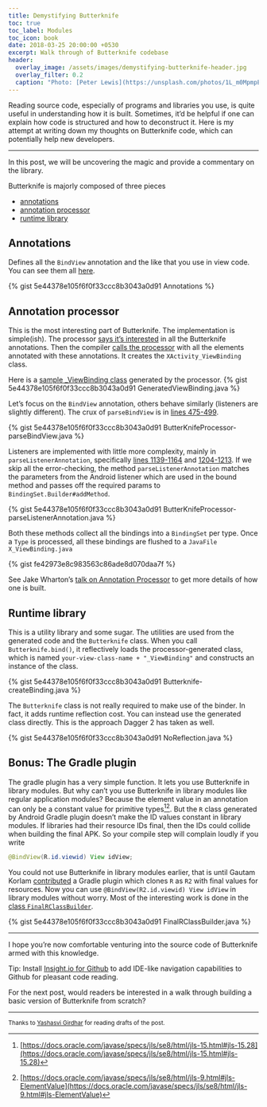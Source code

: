 ```yaml
---
title: Demystifying Butterknife
toc: true
toc_label: Modules
toc_icon: book
date: 2018-03-25 20:00:00 +0530
excerpt: Walk through of Butterknife codebase
header:
  overlay_image: /assets/images/demystifying-butterknife-header.jpg
  overlay_filter: 0.2
  caption: "Photo: [Peter Lewis](https://unsplash.com/photos/1L_m0MpmpEM)"
---
```

Reading source code, especially of programs and libraries you use, is quite useful in understanding how it is built. Sometimes, it’d be helpful if one can explain how code is structured and how to deconstruct it. Here is my attempt at writing down my thoughts on Butterknife code, which can potentially help new developers.

***

In this post, we will be uncovering the magic and provide a commentary on the library.

Butterknife is majorly composed of three pieces
* [annotations](#annotations)
* [annotation processor](#annotation-processor)
* [runtime library](#runtime-library)

## Annotations
Defines all the `BindView` annotation and the like that you use in view code. You can see them all [here](https://github.com/JakeWharton/butterknife/tree/8.8.1/butterknife-annotations/src/main/java/butterknife).

{% gist 5e44378e105f6f0f33ccc8b3043a0d91 Annotations %}

## Annotation processor
This is the most interesting part of Butterknife. The implementation is simple(ish). The processor [says it’s interested](https://github.com/JakeWharton/butterknife/blob/8.8.1/butterknife-compiler/src/main/java/butterknife/compiler/ButterKnifeProcessor.java#L164-L170) in all the Butterknife annotations. Then the compiler [calls the processor](https://github.com/JakeWharton/butterknife/blob/8.8.1/butterknife-compiler/src/main/java/butterknife/compiler/ButterKnifeProcessor.java#L193-L209) with all the elements annotated with these annotations.  It creates the `XActivity_ViewBinding` class.

Here is a [sample _ViewBinding class](https://github.com/ChaitanyaPramod/ButterknifeDemo/blob/master/build/generated/source/apt/release/com/chaitanyapramod/butterknifedemo/MainActivity_ViewBinding.java) generated by the processor.
{% gist 5e44378e105f6f0f33ccc8b3043a0d91 GeneratedViewBinding.java %}

Let’s focus on the `BindView` annotation, others behave similarly (listeners are slightly different). The crux of `parseBindView` is in [lines 475-499](https://github.com/JakeWharton/butterknife/blob/8.8.1/butterknife-compiler/src/main/java/butterknife/compiler/ButterKnifeProcessor.java#L475-L499).

{% gist 5e44378e105f6f0f33ccc8b3043a0d91 ButterKnifeProcessor-parseBindView.java %}

Listeners are implemented with little more complexity, mainly in `parseListenerAnnotation`, specifically [lines 1139-1164](https://github.com/JakeWharton/butterknife/blob/8.8.1/butterknife-compiler/src/main/java/butterknife/compiler/ButterKnifeProcessor.java#L1139-L1164) and [1204-1213](https://github.com/JakeWharton/butterknife/blob/8.8.1/butterknife-compiler/src/main/java/butterknife/compiler/ButterKnifeProcessor.java#L1204-L1213). If we skip all the error-checking, the method `parseListenerAnnotation` matches the parameters from the Android listener which are used in the bound method and passes off the required params to `BindingSet.Builder#addMethod`.

{% gist 5e44378e105f6f0f33ccc8b3043a0d91 ButterKnifeProcessor-parseListenerAnnotation.java %}

Both these methods collect all the bindings into a `BindingSet` per type. Once a `Type` is processed, all these bindings are flushed to a `JavaFile` `X_ViewBinding.java`

{% gist fe42973e8c983563c86ade8d070daa7f %}

See Jake Wharton’s [talk on Annotation Processor](https://speakerdeck.com/jakewharton/annotation-processing-boilerplate-destruction-square-waterloo-2014) to get more details of how one is built.

## Runtime library
This is a utility library and some sugar. The utilities are used from the generated code and the `Butterknife` class. When you call `Butterknife.bind()`, it reflectively loads the processor-generated class, which is named `your-view-class-name + "_ViewBinding"` and constructs an instance of the class.

{% gist 5e44378e105f6f0f33ccc8b3043a0d91 Butterknife-createBinding.java %}

The `Butterknife` class is not really required to make use of the binder. In fact, it adds runtime reflection cost. You can instead use the generated class directly. This is the approach Dagger 2 has taken as well.

{% gist 5e44378e105f6f0f33ccc8b3043a0d91 NoReflection.java %}

## Bonus: The Gradle plugin
The gradle plugin has a very simple function. It lets you use Butterknife in library modules. But why can’t you use Butterknife in library modules like regular application modules? Because the element value in an annotation can only be a constant value for primitive types[^1][^2]. But the `R` class generated by Android Gradle plugin doesn’t make the ID values constant in library modules. If libraries had their resource IDs final, then the IDs could collide when building the final APK. So your compile step will complain loudly if you write
```java
@BindView(R.id.viewid) View idView;
```
You could not use Butterknife in library modules earlier, that is until Gautam Korlam [contributed](https://github.com/JakeWharton/butterknife/pull/613) a Gradle plugin which clones `R` as `R2` with final values for resources. Now you can use `@BindView(R2.id.viewid) View idView` in library modules without worry. Most of the interesting work is done in the [class `FinalRClassBuilder`](https://github.com/JakeWharton/butterknife/blob/8.8.1/butterknife-gradle-plugin/src/main/java/butterknife/plugin/FinalRClassBuilder.java).

{% gist 5e44378e105f6f0f33ccc8b3043a0d91 FinalRClassBuilder.java %}

***

I hope you’re now comfortable venturing into the source code of Butterknife armed with this knowledge.

Tip: Install [Insight.io for Github](https://chrome.google.com/webstore/detail/insightio-for-github/pmhfgjjhhomfplgmbalncpcohgeijonh) to add IDE-like navigation capabilities to Github for pleasant code reading.

For the next post, would readers be interested in a walk through building a basic version of Butterknife from scratch?

***

<small>Thanks to [Yashasvi Girdhar](https://1bucketlist.blogspot.com) for reading drafts of the post.</small>

[^1]: [https://docs.oracle.com/javase/specs/jls/se8/html/jls-15.html#jls-15.28](https://docs.oracle.com/javase/specs/jls/se8/html/jls-15.html#jls-15.28)
[^2]: [https://docs.oracle.com/javase/specs/jls/se8/html/jls-9.html#jls-ElementValue](https://docs.oracle.com/javase/specs/jls/se8/html/jls-9.html#jls-ElementValue)
